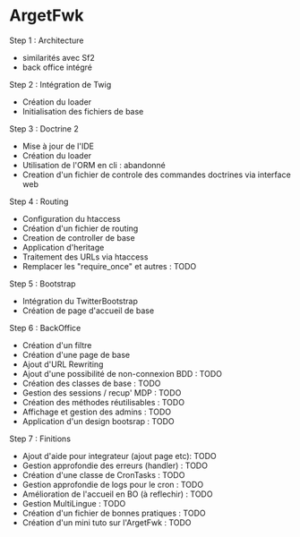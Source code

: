 ArgetFwk
========

Step 1 : Architecture
- similarités avec Sf2
- back office intégré

Step 2 : Intégration de Twig
- Création du loader
- Initialisation des fichiers de base

Step 3 : Doctrine 2
- Mise à jour de l'IDE
- Création du loader
- Utilisation de l'ORM en cli : abandonné
- Creation d'un fichier de controle des commandes doctrines via interface web

Step 4 : Routing
- Configuration du htaccess
- Création d'un fichier de routing
- Creation de controller de base
- Application d'heritage
- Traitement des URLs via htaccess
- Remplacer les "require_once" et autres       : TODO

Step 5 : Bootstrap
- Intégration du TwitterBootstrap
- Création de page d'accueil de base

Step 6 : BackOffice
- Création d'un filtre
- Création d'une page de base
- Ajout d'URL Rewriting
- Ajout d'une possibilité de non-connexion BDD  : TODO
- Création des classes de base                  : TODO
- Gestion des sessions / recup' MDP             : TODO
- Création des méthodes réutilisables           : TODO
- Affichage et gestion des admins               : TODO
- Application d'un design bootsrap              : TODO

Step 7 : Finitions
- Ajout d'aide pour integrateur (ajout page etc): TODO
- Gestion approfondie des erreurs (handler)     : TODO
- Création d'une classe de CronTasks            : TODO
- Gestion approfondie de logs pour le cron      : TODO
- Amélioration de l'accueil en BO (à reflechir) : TODO
- Gestion MultiLingue                           : TODO
- Création d'un fichier de bonnes pratiques     : TODO
- Création d'un mini tuto sur l'ArgetFwk        : TODO

